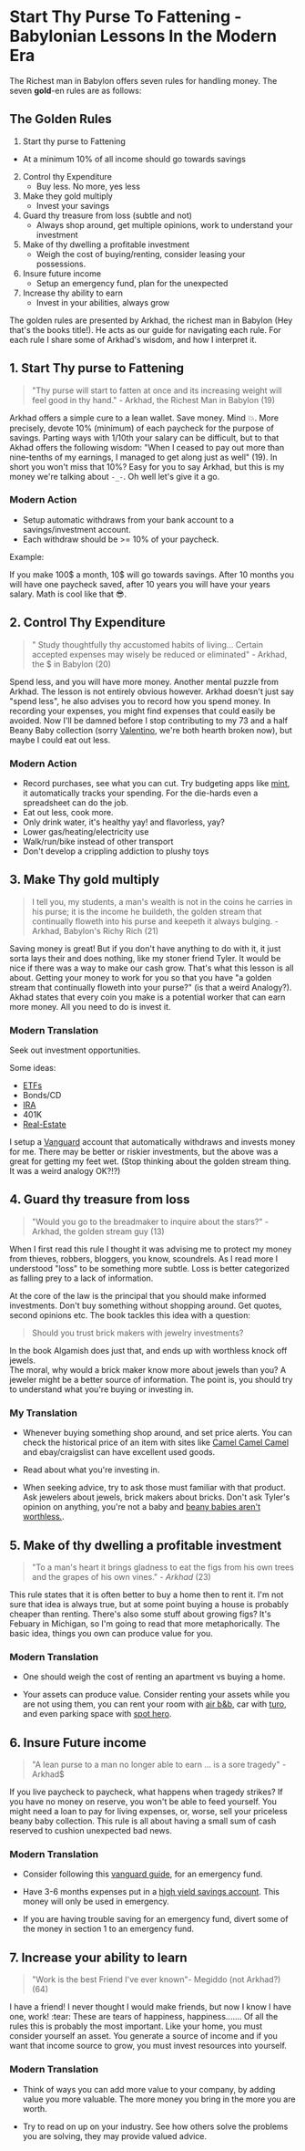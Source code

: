# Start Thy Purse To Fattening - Babylonian Lessons In the Modern Era

The Richest man in Babylon offers seven rules for handling money.
The seven **gold**-en  rules are as follows:

## The Golden Rules

1. Start thy purse to Fattening
  - At a minimum 10% of all income should go towards savings
2. Control thy Expenditure
	- Buy less. No more, yes less
3. Make they gold multiply
	- Invest your savings
4. Guard thy treasure from loss (subtle and not)
	- Always shop around, get multiple opinions, work to understand your investment
5. Make of thy dwelling a profitable investment
	- Weigh the cost of buying/renting, consider leasing your possessions.
6. Insure future income
	- Setup an emergency fund, plan for the unexpected
7. Increase thy ability to earn
	- Invest in your abilities, always grow

The golden rules are presented by Arkhad, the richest man in Babylon
(Hey that's the books title!). He acts as our guide for navigating each rule. For each rule I share some of Arkhad's wisdom, and how I interpret it.  

## 1. Start Thy purse to Fattening

> "Thy purse will start to fatten at once and its increasing weight will feel good
in thy hand." - Arkhad, the Richest Man in Babylon (19)

Arkhad offers a simple cure to a lean wallet. Save money. Mind :boom:. More precisely,
devote 10% (minimum) of each paycheck for the purpose of savings. Parting ways with
1/10th your salary can be difficult, but to that Akhad offers the following wisdom:
 "When I ceased to pay out more than nine-tenths of my earnings, I managed to get along just as well" (19).
In short you won't miss that 10%? Easy for you to say Arkhad, but this is my money we're talking about `-_-`. Oh well let's give it a go.

### Modern Action

- Setup automatic withdraws from your bank account to a savings/investment account.
- Each withdraw should be >= 10% of your paycheck.

Example:

If you make 100$ a month, 10$ will go towards savings. After 10 months you
will have one paycheck saved, after 10 years you will have your years salary.
Math is cool like that :sunglasses:.

## 2. Control Thy Expenditure

> " Study thoughtfully thy accustomed habits of living... Certain
accepted expenses may wisely be reduced or eliminated" - Arkhad, the $ in Babylon (20)

Spend less, and you will have more money. Another mental puzzle from Arkhad.
The lesson is not entirely obvious however. Arkhad doesn't just say "spend less",
he also advises you to record how you spend money. In recording your expenses,
you might find expenses that could easily be avoided. Now I'll be damned before
I stop contributing to my 73 and a half Beany Baby collection
(sorry [Valentino](http://lovemybeanies.com/wp-content/uploads/2013/06/Valentino.jpg), we're both hearth broken now), but maybe I could eat out less.

### Modern Action

- Record purchases, see what you can cut. Try budgeting apps like
[mint](https://www.mint.com/), it automatically tracks your spending.
For the die-hards even a spreadsheet can do the job.
- Eat out less, cook more.
- Only drink water, it's healthy yay! and flavorless, yay?
- Lower gas/heating/electricity use
- Walk/run/bike instead of other transport
- Don't develop a crippling addiction to plushy toys


## 3. Make Thy gold multiply
>I tell you, my students, a man's wealth is not in the coins he carries in his purse; it is the
income he buildeth, the golden stream that continually floweth into his purse and keepeth it always bulging. - Arkhad, Babylon's Richy Rich (21)

Saving money is great! But if you don't have anything to do with it, it just sorta
lays their and does nothing, like my stoner friend Tyler.  It would be nice if
there was a way to make our cash grow. That's what this lesson is all about.
Getting your money to work for you so that you have "a golden stream that continually floweth into your purse?" (is that a weird Analogy?). Akhad states that every coin you
make is a potential worker that can earn more money. All you need to do is invest it.

### Modern Translation

Seek out investment opportunities.

Some ideas:
- [ETFs](http://freakonomics.com/podcast/stupidest-thing-can-money/)
- Bonds/CD
- [IRA](https://twocents.lifehacker.com/a-beginner-s-guide-to-opening-an-ira-1607498930)
- 401K
- [Real-Estate](https://www.reit.com/)

I setup a [Vanguard](https://investor.vanguard.com/corporate-portal/) account
that automatically withdraws and invests money for me.
There may be better or riskier investments, but the above was a great for getting
my feet wet. (Stop thinking about the golden stream thing. It was a weird analogy OK?!?)  


## 4. Guard thy treasure from loss

> "Would you go to the breadmaker to inquire about the stars?" - Arkhad,
the golden stream guy (13)

When I first read this rule I thought it was advising me to protect my money
from thieves, robbers, bloggers, you know, scoundrels. As I read more
I understood "loss" to be something more subtle. Loss
is better categorized as falling prey to a lack of information.

At the core of the law is the principal that you should make informed investments.
Don't buy something without shopping around. Get quotes,
second opinions etc. The book tackles this idea with a question:

> Should you trust brick makers with jewelry investments?

In the book Algamish does just that, and ends up with worthless knock off jewels.  
The moral, why would a brick maker know more about jewels than you? A jeweler might be
a better source of information. The point is, you should try to understand what
you're buying or investing in.

### My Translation

- Whenever buying something shop around, and set price alerts.
You can check the historical price
of an item with sites like [Camel Camel Camel](https://camelcamelcamel.com/)
and ebay/craigslist can have excellent used goods.

- Read about what you're investing in.

- When seeking advice, try to ask those must familiar with that product.
Ask jewelers about jewels, brick makers about bricks. Don't ask Tyler's opinion on
anything, you're not a baby and [beany babies aren't worthless.](http://moneyinc.com/most-expensive-beanie-babies/).

## 5. Make of thy dwelling a profitable investment

> "To a man's heart it brings gladness to eat the figs from his own trees
and the grapes of his own vines." - $Arkhad$ (23)

This rule states that it is often better to buy a home then to rent it. I'm not sure that idea is always true, but at some point buying a house is probably cheaper than renting. There's
also some stuff about growing figs? It's Febuary in Michigan, so I'm going to read that more metaphorically. The basic idea, things you own can produce value for you.

### Modern Translation

- One should weigh the cost of renting an apartment vs buying a home.

- Your assets can produce value. Consider renting your assets while you are not using them,
you can rent your room with [air b&b](https://www.airbnb.com/), car with
[turo](https://turo.com/), and even parking space with [spot hero](https://spothero.com/rent-my-parking-space/).


## 6. Insure Future income

> "A lean purse to a man no longer able to earn ... is a sore tragedy" - Arkhad$

If you live paycheck to paycheck, what happens when tragedy strikes? If you have no money on reserve, you won't be able to feed yourself. You might need a loan to pay for living expenses, or, worse, sell your priceless beany baby collection. This rule is all about having a small sum of cash reserved to cushion unexpected bad news.  

### Modern Translation

- Consider following this [vanguard guide](https://investor.vanguard.com/emergency-fund/),
for an emergency fund.

- Have 3-6 months expenses put in a [high yield savings account](https://www.nerdwallet.com/banking/best-savings-accounts).
This money will only be used in emergency.

- If you are having trouble saving for an emergency fund, divert some of the money in section 1 to an emergency fund.


## 7. Increase your ability to learn

>"Work is the best Friend I've ever known"- Megiddo (not Arkhad?) (64)

I have a friend! I never thought I would make friends, but now I know I have one, work! :tear: These are tears of happiness, happiness....... Of all the rules this is probably the most important. Like your home, you must consider yourself an asset. You generate a source of income and if you want that income source to grow, you must invest resources into yourself.

### Modern Translation

- Think of ways you can add more value to your company, by adding value you more valuable. The more money you bring in the more you are worth.

- Try to read on up on your industry. See how others solve the problems you are solving, they may provide valued advice.

